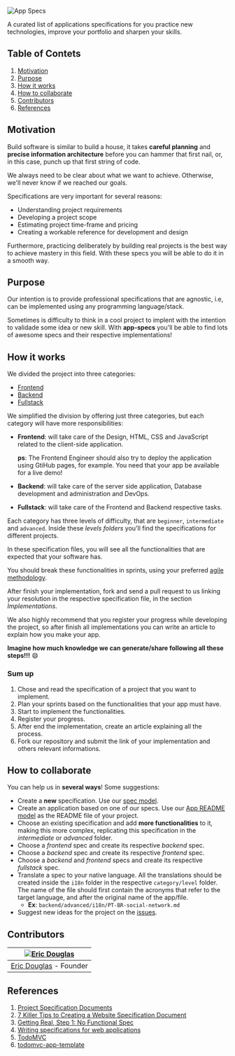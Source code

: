 ![App Specs](http://i.imgur.com/XNpkcKK.png)

A curated list of applications specifications for you practice new technologies, improve your portfolio and sharpen your skills.

## Table of Contets

1. [Motivation](#motivation)
1. [Purpose](#purpose)
1. [How it works](#how-it-works)
1. [How to collaborate](#how-to-collaborate)
1. [Contributors](#contributors)
1. [References](#references)

## Motivation

Build software is similar to build a house, it takes **careful planning** and **precise information architecture** before you can hammer that first nail, or, in this case, punch up that first string of code.

We always need to be clear about what we want to achieve. Otherwise, we'll never know if we reached our goals.

Specifications are very important for several reasons:

- Understanding project requirements
- Developing a project scope
- Estimating project time-frame and pricing
- Creating a workable reference for development and design

Furthermore, practicing deliberately by building real projects is the best way to achieve mastery in this field. With these specs you will be able to do it in a smooth way.

## Purpose

Our intention is to provide professional specifications that are agnostic, i.e, can be implemented using any programming language/stack.

Sometimes is difficulty to think in a cool project to implent with the intention to validade some idea or new skill. With **app-specs** you'll be able to find lots of awesome specs and their respective implementations!

## How it works

We divided the project into three categories:

- [Frontend](/frontend)
- [Backend](/backend)
- [Fullstack](/fullstack)

We simplified the division by offering just three categories, but each category will have more responsibilities:

- **Frontend**: will take care of the Design, HTML, CSS and JavaScript related to the client-side application. 

  **ps**: The Frontend Engineer should also try to deploy the application using GtiHub pages, for example. You need  that your app be available for a live demo!

- **Backend**: will take care of the server side application, Database development and administration and DevOps.

- **Fullstack**: will take care of the Frontend and Backend respective tasks.

Each category has three levels of difficulty, that are `beginner`, `intermediate` and `advanced`. Inside these *levels folders* you'll find the specifications for different projects.

In these specification files, you will see all the functionalities that are expected that your software has.

You should break these functionalities in sprints, using your preferred [agile methodology](https://en.wikipedia.org/wiki/Agile_software_development).

After finish your implementation, fork and send a pull request to us linking your resolution in the respective specification file, in the section *Implementations*.

We also highly recommend that you register your progress while developing the project, so after finish all implementations you can write an article to explain how you make your app.

**Imagine how much knowledge we can generate/share following all these steps!!!** :smile:

### Sum up

1. Chose and read the specification of a project that you want to implement.
1. Plan your sprints based on the functionalities that your app must have.
1. Start to implement the functionalities.
1. Register your progress.
1. After end the implementation, create an article explaining all the process.
1. Fork our repository and submit the link of your implementation and others relevant informations.

## How to collaborate

You can help us in **several ways**! Some suggestions:

- Create a **new** specification. Use our [spec model](models/spec-model.md).
- Create an application based on one of our specs. Use our [App README model](models/app-readme-model.md) as the README file of your project.
- Choose an existing specification and add **more functionalities** to it, making this more complex, replicating this specification in the *intermediate* or *advanced* folder.
- Choose a *frontend* spec and create its respective *backend* spec.
- Choose a *backend* spec and create its respective *frontend* spec.
- Choose a *backend* and *frontend* specs and create its respective *fullstack* spec.
- Translate a spec to your native language. All the translations should be created inside the `i18n` folder in the respective `category/level` folder. The name of the file should first contain the acronyms that refer to the target language, and after the original name of the app/file.
  - **Ex**: `backend/advanced/i18n/PT-BR-social-network.md`
- Suggest new ideas for the project on the [issues](https://github.com/ericdouglas/app-specs/issues).

## Contributors

[![Eric Douglas](https://secure.gravatar.com/avatar/7b4b31bf5e791b6d316462bfe6f943aa?s=130)](https://github.com/ericdouglas) |
:---:|
[Eric Douglas](https://github.com/ericdouglas) - Founder |

## References

1. [Project Specification Documents](http://www.pixelearth.net/pages/project-specification)
1. [7 Killer Tips to Creating a Website Specification Document](http://www.bluefountainmedia.com/blog/how-to-write-a-specifications-document/)
1. [Getting Real, Step 1: No Functional Spec](https://signalvnoise.com/archives/001050.php)
1. [Writing specifications for web applications](http://www.lionite.com/articles/read/233)
1. [TodoMVC](https://github.com/tastejs/todomvc)
1. [todomvc-app-template](https://github.com/tastejs/todomvc-app-template)
